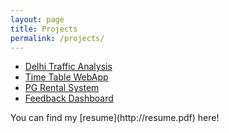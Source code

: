```yaml
---
layout: page
title: Projects
permalink: /projects/
---
```


<ul class="projects-list">
    <li><a href="/traffic/">Delhi Traffic Analysis</a></li>
	<li><a href="https://github.com/tanvi-m/timetableapp">Time Table WebApp</a></li>
    <!--li><a href="https://github.com/tanvi-m/timetableapp">Music Festival App</a></li-->
    <li><a href="https://github.com/tanvi-m/PG-Rental-WebApp">PG Rental System</a></li>
    <!--li><a href="https://mit">Scratch CS50</a></li-->
    <li><a href="feedbackDashboard/index.html">Feedback Dashboard</a></li>
    
</ul>


<p> You can find my [resume](http://resume.pdf) here!</p>
